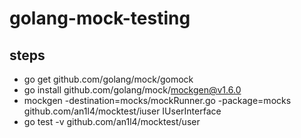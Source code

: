 # golang-mock-testing
## steps
- go get github.com/golang/mock/gomock
- go install github.com/golang/mock/mockgen@v1.6.0
- mockgen -destination=mocks/mockRunner.go -package=mocks github.com/an1l4/mocktest/iuser IUserInterface
- go test -v github.com/an1l4/mocktest/user

